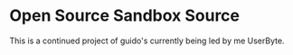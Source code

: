 # Open Source Sandbox Source
This is a continued project of guido's currently being led by me UserByte.

